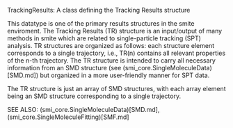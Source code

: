 TrackingResults: A class defining the Tracking Results structure

This datatype is one of the primary results structures in the smite
enviroment. The Tracking Results (TR) structure is an input/output of
many methods in smite which are related to single-particle tracking
(SPT) analysis.  TR structures are organized as follows: each
structure element corresponds to a single trajectory, i.e., TR(n)
contains all relevant properties of the n-th trajectory. The TR
structure is intended to carry all necessary information from an SMD
structure (see (smi_core.SingleMoleculeData)[SMD.md]) but organized
in a more user-friendly manner for SPT data.

The TR structure is just an array of SMD structures, with each array
element being an SMD structure corresponding to a single trajectory.

SEE ALSO:
  (smi_core.SingleMoleculeData)[SMD.md],
  (smi_core.SingleMoleculeFitting)[SMF.md]
